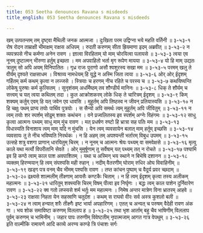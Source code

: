 ```yaml
---
title: 053 Seetha denounces Ravana s misdeeds
title_english: 053 Seetha denounces Ravana s misdeeds

---
```

<div class="audioEmbed"  caption="श्रीराम-हरिसीताराममूर्ति-घनपाठिभ्यां वचनम्" src="https://archive.org/download/Ramayana-recitation-Sriram-harisItArAmamUrti-Ghanapaati-v2/Kanda_3/Kanda_3_ARK-053-Ravana_Nindaa.mp3"></div>
खम् उत्पतन्तम् तम् दृष्ट्वा मैथिली जनक आत्मजा ।  
दुःखिता परम उद्विग्ना भये महति वर्तिनी ॥ ३-५३-१  
रोष रोदन ताम्राक्षी भीमाक्षम् राक्षस अधिपम् ।  
रुदती करुणम् सीता ह्रियमाणा इदम् अब्रवीत् ॥ ३-५३-२  
न व्यपत्रपसे नीच कर्मणा अनेन रावण ।  
ज्ञात्वा विरहिताम् यो माम् चोरयित्वा पलायसे ॥ ३-५३-३  
त्वया एव नूनम् दुष्टात्मन् भीरुणा हर्तुम् इच्छता ।  
मम अपवाहितो भर्ता मृग रूपेण मायया ॥ ३-५३-४  
यो हि माम् उद्यतः त्रातुम् सो अपि अयम् विनिपातितः ।  
गृध्र राजः पुराणो असौ श्वशुरस्य सखा मम ॥ ३-५३-५  
परमम् खलु ते वीर्यम् दृश्यते राक्षसाधम ।  
विश्राव्य नामधेयम् हि युद्धे न अस्मि जिता त्वया ॥ ३-५३-६  
ओर्  
ओर्  
ईदृशम् गर्हितम् कर्म कथम् कृत्वा न लज्जसे ।  
स्त्रियाः च हरणम् नीच रहिते च परस्य च ॥ ३-५३-७  
कथयिष्यन्ति लोकेषु पुरुषाः कर्म कुत्सितम् ।  
सुनृशंसम् अधर्मिष्ठम् तव शौण्डीर्य मानिनः ॥ ३-५३-८  
धिक् ते शौर्यम् च सत्त्वम् च यत् त्वया कथितम् तदा ।  
कुल आक्रोशकरम् लोके धिक् ते चारित्रम् ईदृशम् ॥ ३-५३-९  
किम् शक्यम् कर्तुम् एवम् हि यत् जवेन एव धावसि ।  
मुहूर्तम् अपि तिष्ठस्व न जीवन् प्रतियास्यसि ॥ ३-५३-१०  
न हि चक्षुः पथम् प्राप्य तयोः पार्थिव पुत्रयोः ।  
स सैन्यो अपि समर्थः त्वम् मुहूर्तम् अपि जीवितुम् ॥ ३-५३-११  
न त्वम् तयोः शर स्पर्शम् सोढुम् शक्तः कथंचन ।  
वने प्रज्वलितस्य इव स्पर्शम् अग्नेः विहंगमः ॥ ३-५३-१२  
साधु कृत्वा आत्मनः पथ्यम् साधु माम् मुंच रावण ।  
मत् प्रधर्षण रुष्टो हि भ्रात्रा सह पतिः मम ॥ ३-५३-१३  
विधास्यति विनाशाय त्वम् माम् यदि न मुंचसि ।  
येन त्वम् व्यवसायेन बलात् माम् हर्तुम् इच्छसि ॥ ३-५३-१४  
व्यवसायः तु ते नीच भविष्यति निरर्थकः ।  
न हि अहम् तम् अपश्यन्ती भर्तारम् विबुध उपमम् ॥ ३-५३-१५  
उत्सहे शत्रु वशगा प्राणान् धारयितुम् चिरम् ।  
न नूनम् च आत्मनः श्रेयः पथ्यम् वा समवेक्षसे ॥ ३-५३-१६  
मृत्यु काले यथा मर्त्यो विपरीतानि सेवते ।  
ओर्  
मुमूर्षूणाम् तु सर्वेषाम् यत् पथ्यम् तत् न रोचते ॥ ३-५३-१७  
पश्यामि इव हि कण्ठे त्वाम् काल पाश अवपाशितम् ।  
यथा च अस्मिन् भय स्थाने न बिभेषि दशानन ॥ ३-५३-१८  
व्यक्तम् हिरण्मयान् हि त्वम् संपश्यसि मही रुहान् ।  
नदीम् वैतरणीम् घोराम् रुधिर ओघ विवाहिनीम् ॥ ३-५३-१९  
खड्ग पत्र वनम् चैव भीमम् पश्यसि रावण ।  
तप्त कांचन पुष्पाम् च वैदूर्य प्रवर च्छदाम् ॥ ३-५३-२०  
द्रक्ष्यसे शाल्मलीम् तीक्ष्णाम् आयसैः कण्टकैः चिताम् ।  
न हि त्वम् ईदृशम् कृत्वा तस्य अलीकम् महात्मनः ॥ ३-५३-२१  
धारितुम् शक्स्यसि चिरम् विषम् पीत्वा इव निर्घृणः ।  
बद्धः त्वम् काल पाशेन दुर्निवारेण रावण ॥ ३-५३-२२  
क्व गतो लप्स्यसे शर्म भर्तुः मम महात्मनः ।  
निमेष अन्तर मात्रेण विना भ्रातरम् आहवे ॥ ३-५३-२३  
राक्षसा निहता येन सहस्राणि चतुर्दश ।  
कथम् स राघवो वीरः सर्व अस्त्र कुशलो बली ॥ ३-५३-२४  
न त्वाम् हन्यात् शरैः तीक्ष्णैः इष्ट भार्या अपहारिणम् ।  
एतत् च अन्यत् च परुषम् वैदेही रावण अंक गा ।  
भय शोक समाविष्टा करुणम् विललाप ह ॥ ३-५३-२५  
तथा भृश आर्ताम् बहु चैव भाषिणीम्  
विललाप पूर्वम् करुणम् च भामिनीम् ।  
जहार पापः तरुणीम् विवेष्टतीम्  
नृपात्मजाम् आगत गात्र वेपथुम् ॥ ३-५३-२६  
इति वाल्मीकि रामायणे आदि काव्ये अरण्य काण्डे त्रि पंचाशः सर्गः